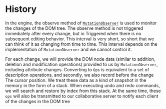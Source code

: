 # History

In the engine, the observe method of [`MutationObserver`](https://dom.spec.whatwg.org/#mutationobserver) is used to monitor the changes of the DOM tree. The observe method is not triggered immediately after every change, but in Triggered when there is no subsequent editing behavior. This interval is very short, so short that we can think of it as changing from time to time. This interval depends on the implementation of `MutationObserver` and we cannot control it.

For each change, we will provide the DOM node data (similar to addition, deletion and modification operations) provided to us by `MutationObserver`, including attribute changes. Converting to `Ops` is equivalent to a set of description operations, and secondly, we also record before the change The cursor position. We treat these data as a kind of snapshot in the memory in the form of a stack. When executing undo and redo commands, we will search and restore by index from this stack. At the same time, these `ops` will also be transmitted to our collaborative server to notify each client of the changes in the DOM tree
